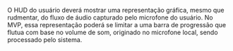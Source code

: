O HUD do usuário deverá mostrar uma representação gráfica, mesmo que rudmentar, do fluxo de áudio capturado pelo microfone do usuário. No MVP, essa representação poderá se limitar a uma barra de progressão que flutua com base no volume de som, originado no microfone local, sendo processado pelo sistema.
